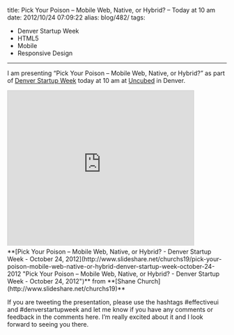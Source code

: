 title: Pick Your Poison – Mobile Web, Native, or Hybrid? – Today at 10 am
date: 2012/10/24 07:09:22
alias: blog/482/
tags:
- Denver Startup Week
- HTML5
- Mobile
- Responsive Design
---
I am presenting “Pick Your Poison – Mobile Web, Native, or Hybrid?” as part of [Denver Startup Week](http://denverstartupweek.org/) today at 10 am at [Uncubed](http://www.uncubedspace.com/) in Denver.

<iframe src="https://www.slideshare.net/slideshow/embed_code/14859840" width="427" height="356" frameborder="0" marginwidth="0" marginheight="0" scrolling="no" style="border:1px solid #CCC;border-width:1px 1px 0;margin-bottom:5px" allowfullscreen=""></iframe>

<div style="margin-bottom:5px">**[Pick Your Poison – Mobile Web, Native, or Hybrid? - Denver Startup Week - October 24, 2012](http://www.slideshare.net/churchs19/pick-your-poison-mobile-web-native-or-hybrid-denver-startup-week-october-24-2012 "Pick Your Poison – Mobile Web, Native, or Hybrid? - Denver Startup Week - October 24, 2012")** from **[Shane Church](http://www.slideshare.net/churchs19)**</div>

If you are tweeting the presentation, please use the hashtags #effectiveui and #denverstartupweek and let me know if you have any comments or feedback in the comments here. I’m really excited about it and I look forward to seeing you there.